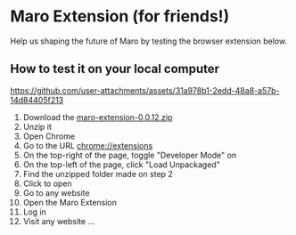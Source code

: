 # Maro Extension (for friends!)

Help us shaping the future of Maro by testing the browser extension below.

## How to test it on your local computer

https://github.com/user-attachments/assets/31a978b1-2edd-48a8-a57b-14d84405f213

1. Download the [maro-extension-0.0.12.zip]([maro-extension-0.0.12.zip](https://github.com/user-attachments/files/17949531/maro-extension-0.0.12.zip)
)
2. Unzip it
3. Open Chrome
4. Go to the URL [chrome://extensions](#)
5. On the top-right of the page, toggle "Developer Mode" on
6. On the top-left of the page, click "Load Unpackaged"
7. Find the unzipped folder made on step 2
8. Click to open
9. Go to any website
10. Open the Maro Extension
11. Log in
12. Visit any website
...

